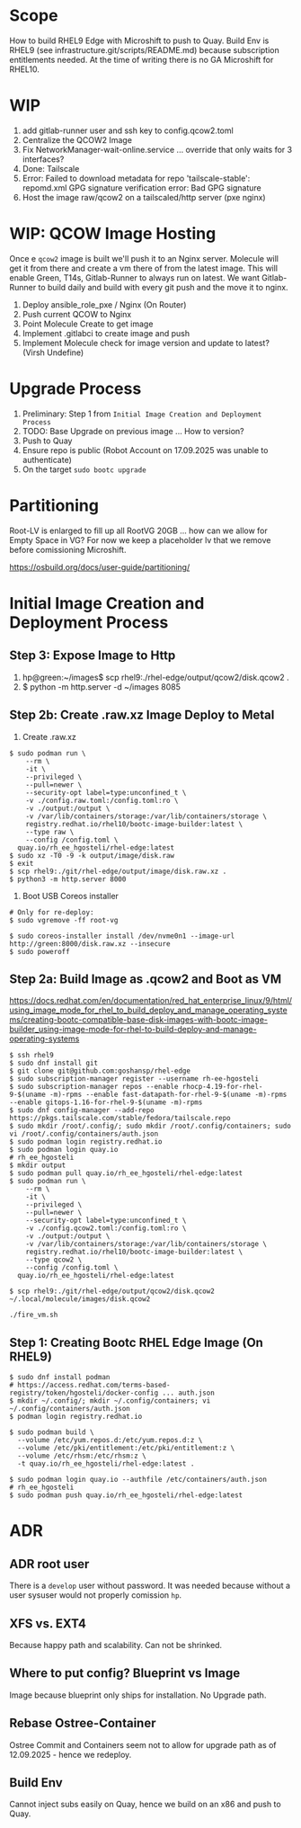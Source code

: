 # Scope
How to build RHEL9 Edge with Microshift to push to Quay. Build Env is RHEL9 (see infrastructure.git/scripts/README.md) because subscription entitlements needed. At the time of writing there is no GA Microshift for RHEL10.


# WIP
1. add gitlab-runner user and ssh key to config.qcow2.toml
1. Centralize the QCOW2 Image
1. Fix NetworkManager-wait-online.service ... override that only waits for 3 interfaces?
1. Done: Tailscale
1. Error: Failed to download metadata for repo 'tailscale-stable': repomd.xml GPG signature verification error: Bad GPG signature
1. Host the image raw/qcow2 on a tailscaled/http server (pxe nginx)


# WIP: QCOW Image Hosting
Once e `qcow2` image is built we'll push it to an Nginx server. Molecule will get it from there and create a vm there of from the latest image. This will enable Green, T14s, Gitlab-Runner to always run on latest. We want Gitlab-Runner to build daily and build with every git push and the move it to nginx.
1. Deploy ansible_role_pxe / Nginx (On Router)
1. Push current QCOW to Nginx
1. Point Molecule Create to get image
1. Implement .gitlabci to create image and push
1. Implement Molecule check for image version and update to latest? (Virsh Undefine)


# Upgrade Process
1. Preliminary: Step 1 from `Initial Image Creation and Deployment Process`
1. TODO: Base Upgrade on previous image ... How to version?
1. Push to Quay
1. Ensure repo is public (Robot Account on 17.09.2025 was unable to authenticate)
1. On the target `sudo bootc upgrade`


# Partitioning
Root-LV is enlarged to fill up all RootVG 20GB ... how can we allow for Empty Space in VG? For now we keep a placeholder lv that we remove before comissioning Microshift.

https://osbuild.org/docs/user-guide/partitioning/


# Initial Image Creation and Deployment Process

## Step 3: Expose Image to Http
1. hp@green:~/images$ scp rhel9:./rhel-edge/output/qcow2/disk.qcow2 .
1. $ python -m http.server -d ~/images 8085


## Step 2b: Create .raw.xz Image Deploy to Metal
1. Create .raw.xz
```
$ sudo podman run \
    --rm \
    -it \
    --privileged \
    --pull=newer \
    --security-opt label=type:unconfined_t \
    -v ./config.raw.toml:/config.toml:ro \
    -v ./output:/output \
    -v /var/lib/containers/storage:/var/lib/containers/storage \
    registry.redhat.io/rhel10/bootc-image-builder:latest \
    --type raw \
    --config /config.toml \
  quay.io/rh_ee_hgosteli/rhel-edge:latest
$ sudo xz -T0 -9 -k output/image/disk.raw
$ exit
$ scp rhel9:./git/rhel-edge/output/image/disk.raw.xz .
$ python3 -m http.server 8000
```
1. Boot USB Coreos installer
```
# Only for re-deploy:
$ sudo vgremove -ff root-vg

$ sudo coreos-installer install /dev/nvme0n1 --image-url http://green:8000/disk.raw.xz --insecure
$ sudo poweroff
```

## Step 2a: Build Image as .qcow2 and Boot as VM
https://docs.redhat.com/en/documentation/red_hat_enterprise_linux/9/html/using_image_mode_for_rhel_to_build_deploy_and_manage_operating_systems/creating-bootc-compatible-base-disk-images-with-bootc-image-builder_using-image-mode-for-rhel-to-build-deploy-and-manage-operating-systems
```
$ ssh rhel9
$ sudo dnf install git
$ git clone git@github.com:goshansp/rhel-edge
$ sudo subscription-manager register --username rh-ee-hgosteli
$ sudo subscription-manager repos --enable rhocp-4.19-for-rhel-9-$(uname -m)-rpms --enable fast-datapath-for-rhel-9-$(uname -m)-rpms --enable gitops-1.16-for-rhel-9-$(uname -m)-rpms
$ sudo dnf config-manager --add-repo https://pkgs.tailscale.com/stable/fedora/tailscale.repo
$ sudo mkdir /root/.config/; sudo mkdir /root/.config/containers; sudo vi /root/.config/containers/auth.json
$ sudo podman login registry.redhat.io
$ sudo podman login quay.io
# rh_ee_hgosteli
$ mkdir output
$ sudo podman pull quay.io/rh_ee_hgosteli/rhel-edge:latest
$ sudo podman run \
    --rm \
    -it \
    --privileged \
    --pull=newer \
    --security-opt label=type:unconfined_t \
    -v ./config.qcow2.toml:/config.toml:ro \
    -v ./output:/output \
    -v /var/lib/containers/storage:/var/lib/containers/storage \
    registry.redhat.io/rhel10/bootc-image-builder:latest \
    --type qcow2 \
    --config /config.toml \
  quay.io/rh_ee_hgosteli/rhel-edge:latest

$ scp rhel9:./git/rhel-edge/output/qcow2/disk.qcow2 ~/.local/molecule/images/disk.qcow2

./fire_vm.sh
```


## Step 1: Creating Bootc RHEL Edge Image (On RHEL9)
```
$ sudo dnf install podman
# https://access.redhat.com/terms-based-registry/token/hgosteli/docker-config ... auth.json
$ mkdir ~/.config/; mkdir ~/.config/containers; vi ~/.config/containers/auth.json
$ podman login registry.redhat.io

$ sudo podman build \
  --volume /etc/yum.repos.d:/etc/yum.repos.d:z \
  --volume /etc/pki/entitlement:/etc/pki/entitlement:z \
  --volume /etc/rhsm:/etc/rhsm:z \
  -t quay.io/rh_ee_hgosteli/rhel-edge:latest .

$ sudo podman login quay.io --authfile /etc/containers/auth.json
# rh_ee_hgosteli
$ sudo podman push quay.io/rh_ee_hgosteli/rhel-edge:latest
```

# ADR

## ADR root user
There is a `develop` user without password. It was needed because without a user sysuser would not properly comission `hp`.

## XFS vs. EXT4
Because happy path and scalability. Can not be shrinked.

## Where to put config? Blueprint vs Image
Image because blueprint only ships for installation. No Upgrade path.

## Rebase Ostree-Container
Ostree Commit and Containers seem not to allow for upgrade path as of 12.09.2025 - hence we redeploy.

## Build Env
Cannot inject subs easily on Quay, hence we build on an x86 and push to Quay.
